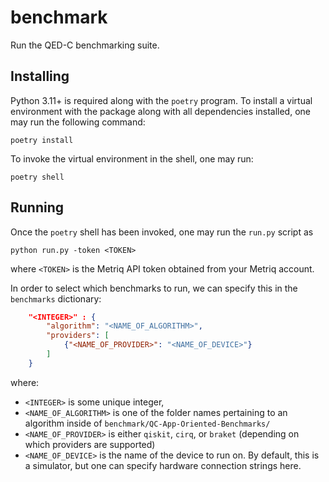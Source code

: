 # benchmark

Run the QED-C benchmarking suite.

## Installing

Python 3.11+ is required along with the `poetry` program. To install a virtual
environment with the package along with all dependencies installed, one may run
the following command:

```
poetry install
```

To invoke the virtual environment in the shell, one may run:

```
poetry shell
```

## Running

Once the `poetry` shell has been invoked, one may run the `run.py` script as

```
python run.py -token <TOKEN>
```

where `<TOKEN>` is the Metriq API token obtained from your Metriq account.

In order to select which benchmarks to run, we can specify this in the `benchmarks` dictionary:

```json
    "<INTEGER>" : {
        "algorithm": "<NAME_OF_ALGORITHM>",
        "providers": [
            {"<NAME_OF_PROVIDER>": "<NAME_OF_DEVICE>"}
        ]
    }
```

where:
- `<INTEGER>` is some unique integer,
- `<NAME_OF_ALGORITHM>` is one of the folder names pertaining to an algorithm inside of `benchmark/QC-App-Oriented-Benchmarks/`
- `<NAME_OF_PROVIDER>` is either `qiskit`, `cirq`, or `braket` (depending on which providers are supported)
- `<NAME_OF_DEVICE>` is the name of the device to run on. By default, this is a simulator, but one can specify hardware connection strings here.


